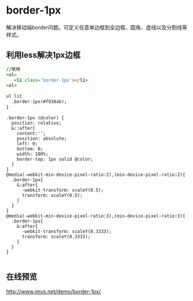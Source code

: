 # border-1px
解决移动端border问题。可定义任意单边框到全边框、圆角、虚线以及分割线等样式。


## 利用less解决1px边框

``` html
//使用
<ul>
   <li class='border-1px'></li>
<ul>

ul li{
  .border-1px(#f938ab);
}


```


``` less
.border-1px (@color) {
  position: relative;
  &::after{
    content:'';
    position: absolute;
    left: 0;
    bottom: 0;
    width: 100%;
    border-top: 1px solid @color;
  }
}
@media(-webkit-min-device-pixel-ratio:2),(min-device-pixel-ratio:2){
  .border-1px{
    &:after{
      -webkit-transform: scaleY(0.5);
      transform: scaleY(0.5);
    }
  }
}
@media(-webkit-min-device-pixel-ratio:3),(min-device-pixel-ratio:3){
  .border-1px{
    &:after{
      -webkit-transform: scaleY(0.3333);
      transform: scaleY(0.3333);
    }
  }
}


```

## 在线预览

http://www.imys.net/demo/border-1px/
